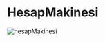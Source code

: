 # HesapMakinesi

![hesapMakinesi](https://user-images.githubusercontent.com/104681888/229319278-5307ed64-d268-4935-a6c3-1cd2c4de61c4.png)
